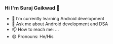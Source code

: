 ### Hi I'm Suraj Gaikwad 👋

- 🌱 I’m currently learning Android development
- 💬 Ask me about Android development and DSA
- 📫 How to reach me: ...
- 😄 Pronouns: He/His


